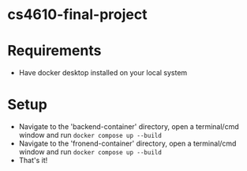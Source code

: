 # cs4610-final-project

# Requirements
- Have docker desktop installed on your local system

# Setup
- Navigate to the 'backend-container' directory, open a terminal/cmd window and run ```docker compose up --build```
- Navigate to the 'fronend-container' directory, open a terminal/cmd window and run ```docker compose up --build```
- That's it!
